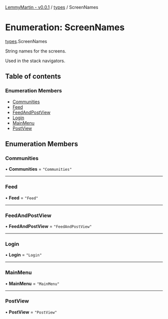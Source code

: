 [LemmyMartin - v0.0.1](../README.md) / [types](../modules/types.md) / ScreenNames

# Enumeration: ScreenNames

[types](../modules/types.md).ScreenNames

String names for the screens.

Used in the stack navigators.

## Table of contents

### Enumeration Members

- [Communities](types.ScreenNames.md#communities)
- [Feed](types.ScreenNames.md#feed)
- [FeedAndPostView](types.ScreenNames.md#feedandpostview)
- [Login](types.ScreenNames.md#login)
- [MainMenu](types.ScreenNames.md#mainmenu)
- [PostView](types.ScreenNames.md#postview)

## Enumeration Members

### Communities

• **Communities** = ``"Communities"``

___

### Feed

• **Feed** = ``"Feed"``

___

### FeedAndPostView

• **FeedAndPostView** = ``"FeedAndPostView"``

___

### Login

• **Login** = ``"Login"``

___

### MainMenu

• **MainMenu** = ``"MainMenu"``

___

### PostView

• **PostView** = ``"PostView"``
